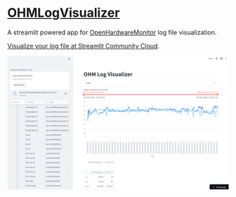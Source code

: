 # [OHMLogVisualizer](https://ohmlogvisualizer.streamlit.app/)

A streamlit powered app for [OpenHardwareMonitor](https://openhardwaremonitor.org/) log file visualization.

[Visualize your log file at Streamlit Community Cloud](https://ohmlogvisualizer.streamlit.app/).

<img src="OHMLogVisualizer.png">
